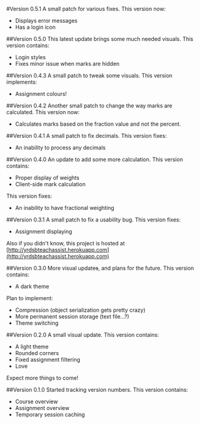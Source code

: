 #Version 0.5.1
A small patch for various fixes. This version now:
- Displays error messages
- Has a login icon

##Version 0.5.0
This latest update brings some much needed visuals. This version contains:
- Login styles
- Fixes minor issue when marks are hidden

##Version 0.4.3
A small patch to tweak some visuals. This version implements:
- Assignment colours!

##Version 0.4.2
Another small patch to change the way marks are calculated. This version now:
- Calculates marks based on the fraction value and not the percent.

##Version 0.4.1
A small patch to fix decimals. This version fixes:
- An inability to process any decimals

##Version 0.4.0
An update to add some more calculation. This version contains:
- Proper display of weights
- Client-side mark calculation

This version fixes:
- An inability to have fractional weighting

##Version 0.3.1
A small patch to fix a usability bug. This version fixes:
- Assignment displaying

Also if you didn't know, this project is hosted at
[http://yrdsbteachassist.herokuapp.com](http://yrdsbteachassist.herokuapp.com)

##Version 0.3.0
More visual update~~s~~, and plans for the future. This version contains:
- A dark theme

Plan to implement:
- Compression (object serialization gets pretty crazy)
- More permanent session storage (text file...?)
- Theme switching

##Version 0.2.0
A small visual update. This version contains:
- A light theme
- Rounded corners
- Fixed assignment filtering
- Love

Expect more things to come!

##Version 0.1.0
Started tracking version numbers. This version contains:
- Course overview
- Assignment overview
- Temporary session caching